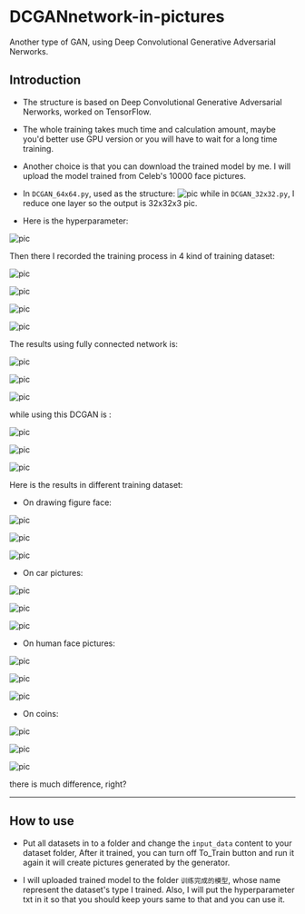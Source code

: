 # DCGANnetwork-in-pictures
Another type of GAN, using Deep Convolutional Generative Adversarial Nerworks.

## Introduction

 - The structure is based on Deep Convolutional Generative Adversarial Nerworks, worked on TensorFlow.
 
 - The whole training takes much time and calculation amount, maybe you'd better use GPU version or you will have to wait for a long time training.
 
 - Another choice is that you can download the trained model by me. I will upload the model trained from Celeb's 10000 face pictures.
 
 - In ``DCGAN_64x64.py``, used as the structure:
 ![pic](https://github.com/AdamAlive/MarkdownRef/blob/master/257.png?raw=true)
 while in ``DCGAN_32x32.py``, I reduce one layer so the output is 32x32x3 pic.
 
 
 - Here is the hyperparameter:
 
 ![pic](https://github.com/AdamAlive/MarkdownRef/blob/master/250.jpg?raw=true)
 
 
Then there I recorded the training process in 4 kind of training dataset:

 ![pic](https://github.com/AdamAlive/MarkdownRef/blob/master/261.gif?raw=true)
 
 ![pic](https://github.com/AdamAlive/MarkdownRef/blob/master/262.gif?raw=true)
 
 ![pic](https://github.com/AdamAlive/MarkdownRef/blob/master/263.gif?raw=true)
 
 ![pic](https://github.com/AdamAlive/MarkdownRef/blob/master/264.gif?raw=true)
 
The results using fully connected network is:
 
 ![pic](https://github.com/AdamAlive/MarkdownRef/blob/master/254.png?raw=true)
 
 ![pic](https://github.com/AdamAlive/MarkdownRef/blob/master/255.png?raw=true)
 
 ![pic](https://github.com/AdamAlive/MarkdownRef/blob/master/256.png?raw=true)
 
while using this DCGAN is :

 ![pic](https://github.com/AdamAlive/MarkdownRef/blob/master/251.png?raw=true)
 
 ![pic](https://github.com/AdamAlive/MarkdownRef/blob/master/252.png?raw=true)
 
 ![pic](https://github.com/AdamAlive/MarkdownRef/blob/master/253.png?raw=true)
 
Here is the results in different training dataset:

 - On drawing figure face:

 ![pic](https://github.com/AdamAlive/MarkdownRef/blob/master/265.png?raw=true)
 
 ![pic](https://github.com/AdamAlive/MarkdownRef/blob/master/266.png?raw=true)
 
 ![pic](https://github.com/AdamAlive/MarkdownRef/blob/master/267.png?raw=true)
 
 - On car pictures:
 
 ![pic](https://github.com/AdamAlive/MarkdownRef/blob/master/268.png?raw=true)
 
 ![pic](https://github.com/AdamAlive/MarkdownRef/blob/master/269.png?raw=true)
 
 ![pic](https://github.com/AdamAlive/MarkdownRef/blob/master/270.png?raw=true)
 
 - On human face pictures:
 
 ![pic](https://github.com/AdamAlive/MarkdownRef/blob/master/271.png?raw=true)
 
 ![pic](https://github.com/AdamAlive/MarkdownRef/blob/master/272.png?raw=true)
 
 ![pic](https://github.com/AdamAlive/MarkdownRef/blob/master/273.png?raw=true)
 
 - On coins:
 
 ![pic](https://github.com/AdamAlive/MarkdownRef/blob/master/274.png?raw=true)
 
 ![pic](https://github.com/AdamAlive/MarkdownRef/blob/master/275.png?raw=true)
 
 ![pic](https://github.com/AdamAlive/MarkdownRef/blob/master/276.png?raw=true)
 
there is much difference, right?
*********************

## How to use

 - Put all datasets in to a folder and change the ``input_data`` content to your dataset folder, After it trained, you can turn off To_Train button and run it again it will create pictures generated by the generator.

 - I will uploaded trained model to the folder `` 训练完成的模型 ``, whose name represent the dataset's type I trained. 
 Also, I will put the hyperparameter txt in it so that you should keep yours same to that and you can use it.
